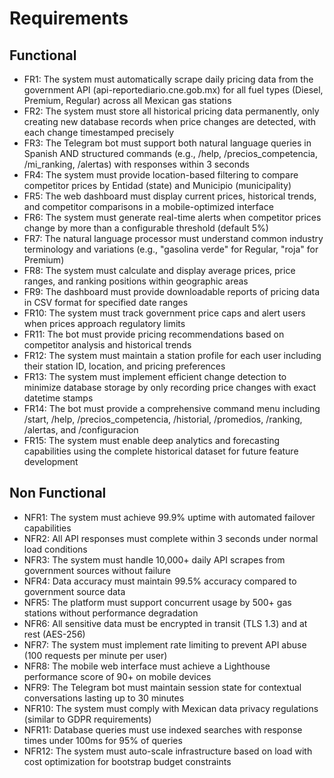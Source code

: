 # Requirements

## Functional

- FR1: The system must automatically scrape daily pricing data from the government API (api-reportediario.cne.gob.mx) for all fuel types (Diesel, Premium, Regular) across all Mexican gas stations
- FR2: The system must store all historical pricing data permanently, only creating new database records when price changes are detected, with each change timestamped precisely
- FR3: The Telegram bot must support both natural language queries in Spanish AND structured commands (e.g., /help, /precios_competencia, /mi_ranking, /alertas) with responses within 3 seconds
- FR4: The system must provide location-based filtering to compare competitor prices by Entidad (state) and Municipio (municipality)
- FR5: The web dashboard must display current prices, historical trends, and competitor comparisons in a mobile-optimized interface
- FR6: The system must generate real-time alerts when competitor prices change by more than a configurable threshold (default 5%)
- FR7: The natural language processor must understand common industry terminology and variations (e.g., "gasolina verde" for Regular, "roja" for Premium)
- FR8: The system must calculate and display average prices, price ranges, and ranking positions within geographic areas
- FR9: The dashboard must provide downloadable reports of pricing data in CSV format for specified date ranges
- FR10: The system must track government price caps and alert users when prices approach regulatory limits
- FR11: The bot must provide pricing recommendations based on competitor analysis and historical trends
- FR12: The system must maintain a station profile for each user including their station ID, location, and pricing preferences
- FR13: The system must implement efficient change detection to minimize database storage by only recording price changes with exact datetime stamps
- FR14: The bot must provide a comprehensive command menu including /start, /help, /precios_competencia, /historial, /promedios, /ranking, /alertas, and /configuracion
- FR15: The system must enable deep analytics and forecasting capabilities using the complete historical dataset for future feature development

## Non Functional

- NFR1: The system must achieve 99.9% uptime with automated failover capabilities
- NFR2: All API responses must complete within 3 seconds under normal load conditions
- NFR3: The system must handle 10,000+ daily API scrapes from government sources without failure
- NFR4: Data accuracy must maintain 99.5% accuracy compared to government source data
- NFR5: The platform must support concurrent usage by 500+ gas stations without performance degradation
- NFR6: All sensitive data must be encrypted in transit (TLS 1.3) and at rest (AES-256)
- NFR7: The system must implement rate limiting to prevent API abuse (100 requests per minute per user)
- NFR8: The mobile web interface must achieve a Lighthouse performance score of 90+ on mobile devices
- NFR9: The Telegram bot must maintain session state for contextual conversations lasting up to 30 minutes
- NFR10: The system must comply with Mexican data privacy regulations (similar to GDPR requirements)
- NFR11: Database queries must use indexed searches with response times under 100ms for 95% of queries
- NFR12: The system must auto-scale infrastructure based on load with cost optimization for bootstrap budget constraints
